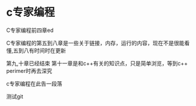 # c专家编程

C专家编程前四章ed

C专家编程的第五到八章是一些关于链接，内存，运行的内容，现在不是很能看懂,五到八有时间时在更新

第九,十章已经结束
第十一章是和c++有关的知识点，只是简单浏览，等到c++ perimer时再去深究

c专家编程在此告一段落

测试git
